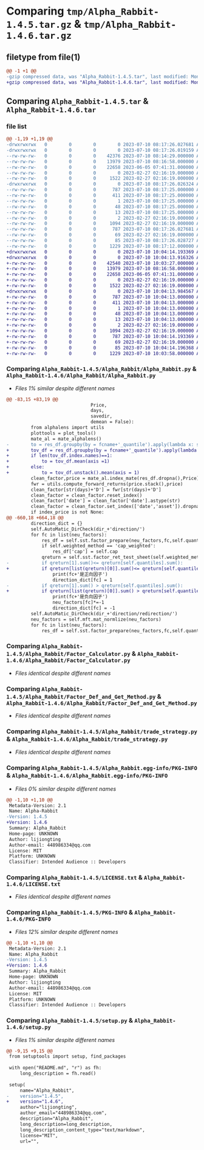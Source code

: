 # Comparing `tmp/Alpha_Rabbit-1.4.5.tar.gz` & `tmp/Alpha_Rabbit-1.4.6.tar.gz`

## filetype from file(1)

```diff
@@ -1 +1 @@
-gzip compressed data, was "Alpha_Rabbit-1.4.5.tar", last modified: Mon Jul 10 08:17:26 2023, max compression
+gzip compressed data, was "Alpha_Rabbit-1.4.6.tar", last modified: Mon Jul 10 10:04:14 2023, max compression
```

## Comparing `Alpha_Rabbit-1.4.5.tar` & `Alpha_Rabbit-1.4.6.tar`

### file list

```diff
@@ -1,19 +1,19 @@
-drwxrwxrwx   0        0        0        0 2023-07-10 08:17:26.027681 Alpha_Rabbit-1.4.5/
-drwxrwxrwx   0        0        0        0 2023-07-10 08:17:26.019159 Alpha_Rabbit-1.4.5/Alpha_Rabbit/
--rw-rw-rw-   0        0        0    42376 2023-07-10 08:14:29.000000 Alpha_Rabbit-1.4.5/Alpha_Rabbit/Alpha_Rabbit.py
--rw-rw-rw-   0        0        0    13979 2023-07-10 08:16:58.000000 Alpha_Rabbit-1.4.5/Alpha_Rabbit/Factor_Calculator.py
--rw-rw-rw-   0        0        0    22658 2023-06-05 07:41:31.000000 Alpha_Rabbit-1.4.5/Alpha_Rabbit/Factor_Def_and_Get_Method.py
--rw-rw-rw-   0        0        0        0 2023-02-27 02:16:19.000000 Alpha_Rabbit-1.4.5/Alpha_Rabbit/__init__.py
--rw-rw-rw-   0        0        0     1522 2023-02-27 02:16:19.000000 Alpha_Rabbit-1.4.5/Alpha_Rabbit/trade_strategy.py
-drwxrwxrwx   0        0        0        0 2023-07-10 08:17:26.026324 Alpha_Rabbit-1.4.5/Alpha_Rabbit.egg-info/
--rw-rw-rw-   0        0        0      787 2023-07-10 08:17:25.000000 Alpha_Rabbit-1.4.5/Alpha_Rabbit.egg-info/PKG-INFO
--rw-rw-rw-   0        0        0      411 2023-07-10 08:17:25.000000 Alpha_Rabbit-1.4.5/Alpha_Rabbit.egg-info/SOURCES.txt
--rw-rw-rw-   0        0        0        1 2023-07-10 08:17:25.000000 Alpha_Rabbit-1.4.5/Alpha_Rabbit.egg-info/dependency_links.txt
--rw-rw-rw-   0        0        0       48 2023-07-10 08:17:25.000000 Alpha_Rabbit-1.4.5/Alpha_Rabbit.egg-info/requires.txt
--rw-rw-rw-   0        0        0       13 2023-07-10 08:17:25.000000 Alpha_Rabbit-1.4.5/Alpha_Rabbit.egg-info/top_level.txt
--rw-rw-rw-   0        0        0        2 2023-02-27 02:16:19.000000 Alpha_Rabbit-1.4.5/Alpha_Rabbit.egg-info/zip-safe
--rw-rw-rw-   0        0        0     1094 2023-02-27 02:16:19.000000 Alpha_Rabbit-1.4.5/LICENSE.txt
--rw-rw-rw-   0        0        0      787 2023-07-10 08:17:26.027681 Alpha_Rabbit-1.4.5/PKG-INFO
--rw-rw-rw-   0        0        0       69 2023-02-27 02:16:19.000000 Alpha_Rabbit-1.4.5/README.md
--rw-rw-rw-   0        0        0       85 2023-07-10 08:17:26.028727 Alpha_Rabbit-1.4.5/setup.cfg
--rw-rw-rw-   0        0        0     1229 2023-07-10 08:17:12.000000 Alpha_Rabbit-1.4.5/setup.py
+drwxrwxrwx   0        0        0        0 2023-07-10 10:04:14.193369 Alpha_Rabbit-1.4.6/
+drwxrwxrwx   0        0        0        0 2023-07-10 10:04:13.916326 Alpha_Rabbit-1.4.6/Alpha_Rabbit/
+-rw-rw-rw-   0        0        0    42540 2023-07-10 10:03:27.000000 Alpha_Rabbit-1.4.6/Alpha_Rabbit/Alpha_Rabbit.py
+-rw-rw-rw-   0        0        0    13979 2023-07-10 08:16:58.000000 Alpha_Rabbit-1.4.6/Alpha_Rabbit/Factor_Calculator.py
+-rw-rw-rw-   0        0        0    22658 2023-06-05 07:41:31.000000 Alpha_Rabbit-1.4.6/Alpha_Rabbit/Factor_Def_and_Get_Method.py
+-rw-rw-rw-   0        0        0        0 2023-02-27 02:16:19.000000 Alpha_Rabbit-1.4.6/Alpha_Rabbit/__init__.py
+-rw-rw-rw-   0        0        0     1522 2023-02-27 02:16:19.000000 Alpha_Rabbit-1.4.6/Alpha_Rabbit/trade_strategy.py
+drwxrwxrwx   0        0        0        0 2023-07-10 10:04:13.984567 Alpha_Rabbit-1.4.6/Alpha_Rabbit.egg-info/
+-rw-rw-rw-   0        0        0      787 2023-07-10 10:04:13.000000 Alpha_Rabbit-1.4.6/Alpha_Rabbit.egg-info/PKG-INFO
+-rw-rw-rw-   0        0        0      411 2023-07-10 10:04:13.000000 Alpha_Rabbit-1.4.6/Alpha_Rabbit.egg-info/SOURCES.txt
+-rw-rw-rw-   0        0        0        1 2023-07-10 10:04:13.000000 Alpha_Rabbit-1.4.6/Alpha_Rabbit.egg-info/dependency_links.txt
+-rw-rw-rw-   0        0        0       48 2023-07-10 10:04:13.000000 Alpha_Rabbit-1.4.6/Alpha_Rabbit.egg-info/requires.txt
+-rw-rw-rw-   0        0        0       13 2023-07-10 10:04:13.000000 Alpha_Rabbit-1.4.6/Alpha_Rabbit.egg-info/top_level.txt
+-rw-rw-rw-   0        0        0        2 2023-02-27 02:16:19.000000 Alpha_Rabbit-1.4.6/Alpha_Rabbit.egg-info/zip-safe
+-rw-rw-rw-   0        0        0     1094 2023-02-27 02:16:19.000000 Alpha_Rabbit-1.4.6/LICENSE.txt
+-rw-rw-rw-   0        0        0      787 2023-07-10 10:04:14.193369 Alpha_Rabbit-1.4.6/PKG-INFO
+-rw-rw-rw-   0        0        0       69 2023-02-27 02:16:19.000000 Alpha_Rabbit-1.4.6/README.md
+-rw-rw-rw-   0        0        0       85 2023-07-10 10:04:14.196368 Alpha_Rabbit-1.4.6/setup.cfg
+-rw-rw-rw-   0        0        0     1229 2023-07-10 10:03:58.000000 Alpha_Rabbit-1.4.6/setup.py
```

### Comparing `Alpha_Rabbit-1.4.5/Alpha_Rabbit/Alpha_Rabbit.py` & `Alpha_Rabbit-1.4.6/Alpha_Rabbit/Alpha_Rabbit.py`

 * *Files 1% similar despite different names*

```diff
@@ -83,15 +83,19 @@
                               Price,
                               days,
                               savedir,
                               demean = False):
         from alphalens import utils
         plottools = plot_tools()
         mate_al = mate_alphalens()
-        to = res_df.groupby(by = fcname+'_quantile').apply(lambda x: self.cal_turnover(x[fcname+'_quantile']/x[fcname+'_quantile'],days)).mean(axis =1)
+        tov_df = res_df.groupby(by = fcname+'_quantile').apply(lambda x: self.cal_turnover(x[fcname+'_quantile']/x[fcname+'_quantile'],days))
+        if len(tov_df.index.names)==1:
+            to = tov_df.mean(axis =1)
+        else:
+            to = tov_df.unstack().mean(axis = 1)
         clean_factor,price = mate_al.index_mate(res_df.dropna(),Price)
         fwr = utils.compute_forward_returns(price.stack(),price)
         clean_factor[str(days)+'D'] = fwr[str(days)+'D']
         clean_factor = clean_factor.reset_index()
         clean_factor['date'] = clean_factor['date'].astype(str)
         clean_factor = clean_factor.set_index(['date','asset']).dropna()
         if index_price is not None:
@@ -660,18 +664,18 @@
         direction_dict = {}
         self.AutoMatic_DirCheck(dir_+'direction/')
         for fc in list(neu_factors):
             res_df = self.sst.factor_prepare(neu_factors,fc,self.quantiles,self.qcut)
             if self.weighted_method == 'cap_weighted':
                 res_df['cap'] = self.cap
             qreturn = self.sst.factor_ret_test_sheet(self.weighted_method,self.base_index,fc,res_df,self.Price,self.days,dir_+'/direction/',self.demean)[0]
-            if qreturn[1].sum()<= qreturn[self.quantiles].sum():
+            if qreturn[list(qreturn)[0]].sum()<= qreturn[self.quantiles].sum():
                 print(fc+'是正向因子')
                 direction_dict[fc] = 1
-            if qreturn[1].sum() > qreturn[self.quantiles].sum():
+            if qreturn[list(qreturn)[0]].sum() > qreturn[self.quantiles].sum():
                 print(fc+'是负向因子')
                 neu_factors[fc]*=-1
                 direction_dict[fc] = -1
         self.AutoMatic_DirCheck(dir_+'direction/redirection/')
         neu_factors = self.mft.mat_normlize(neu_factors)
         for fc in list(neu_factors):
             res_df = self.sst.factor_prepare(neu_factors,fc,self.quantiles,self.qcut)
```

### Comparing `Alpha_Rabbit-1.4.5/Alpha_Rabbit/Factor_Calculator.py` & `Alpha_Rabbit-1.4.6/Alpha_Rabbit/Factor_Calculator.py`

 * *Files identical despite different names*

### Comparing `Alpha_Rabbit-1.4.5/Alpha_Rabbit/Factor_Def_and_Get_Method.py` & `Alpha_Rabbit-1.4.6/Alpha_Rabbit/Factor_Def_and_Get_Method.py`

 * *Files identical despite different names*

### Comparing `Alpha_Rabbit-1.4.5/Alpha_Rabbit/trade_strategy.py` & `Alpha_Rabbit-1.4.6/Alpha_Rabbit/trade_strategy.py`

 * *Files identical despite different names*

### Comparing `Alpha_Rabbit-1.4.5/Alpha_Rabbit.egg-info/PKG-INFO` & `Alpha_Rabbit-1.4.6/Alpha_Rabbit.egg-info/PKG-INFO`

 * *Files 0% similar despite different names*

```diff
@@ -1,10 +1,10 @@
 Metadata-Version: 2.1
 Name: Alpha-Rabbit
-Version: 1.4.5
+Version: 1.4.6
 Summary: Alpha_Rabbit
 Home-page: UNKNOWN
 Author: lijiongting
 Author-email: 448986334@qq.com
 License: MIT
 Platform: UNKNOWN
 Classifier: Intended Audience :: Developers
```

### Comparing `Alpha_Rabbit-1.4.5/LICENSE.txt` & `Alpha_Rabbit-1.4.6/LICENSE.txt`

 * *Files identical despite different names*

### Comparing `Alpha_Rabbit-1.4.5/PKG-INFO` & `Alpha_Rabbit-1.4.6/PKG-INFO`

 * *Files 12% similar despite different names*

```diff
@@ -1,10 +1,10 @@
 Metadata-Version: 2.1
 Name: Alpha_Rabbit
-Version: 1.4.5
+Version: 1.4.6
 Summary: Alpha_Rabbit
 Home-page: UNKNOWN
 Author: lijiongting
 Author-email: 448986334@qq.com
 License: MIT
 Platform: UNKNOWN
 Classifier: Intended Audience :: Developers
```

### Comparing `Alpha_Rabbit-1.4.5/setup.py` & `Alpha_Rabbit-1.4.6/setup.py`

 * *Files 1% similar despite different names*

```diff
@@ -9,15 +9,15 @@
 from setuptools import setup, find_packages
 
 with open("README.md", "r") as fh:
     long_description = fh.read()
 
 setup(
     name="Alpha_Rabbit",
-    version="1.4.5",
+    version="1.4.6",
     author="lijiongting",
     author_email="448986334@qq.com",
     description="Alpha_Rabbit",
     long_description=long_description,
     long_description_content_type="text/markdown",
     license="MIT",
     url="",
```

